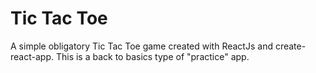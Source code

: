 # Tic Tac Toe

A simple obligatory Tic Tac Toe game created with ReactJs and create-react-app. This is a back to basics type of "practice" app.
